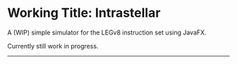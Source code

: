# Working Title: Intrastellar

A (WIP) simple simulator for the LEGv8 instruction set using JavaFX.

Currently still work in progress.

***
